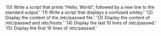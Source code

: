 '(0) Write a script that prints “Hello, World”, followed by a new line to the standard output.'
'(1) Write a script that displays a confused smiley.'
'(2) Display the content of the /etc/passwd file.'
'(3) Display the content of /etc/passwd and /etc/hosts.'
'(4) Display the last 10 lines of /etc/passwd.'
'(5) Display the first 10 lines of /etc/passwd.'
